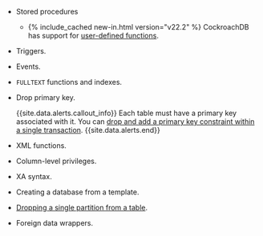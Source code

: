 - Stored procedures
  - {% include_cached new-in.html version="v22.2" %} CockroachDB has support for [user-defined functions](user-defined-functions.html).
- Triggers.
- Events.
- `FULLTEXT` functions and indexes.
- Drop primary key.

    {{site.data.alerts.callout_info}}
    Each table must have a primary key associated with it. You can [drop and add a primary key constraint within a single transaction](drop-constraint.html#drop-and-add-a-primary-key-constraint).
    {{site.data.alerts.end}}
- XML functions.
- Column-level privileges.
- XA syntax.
- Creating a database from a template.
- [Dropping a single partition from a table](partitioning.html#known-limitations).
- Foreign data wrappers.
